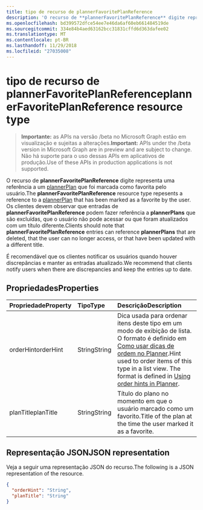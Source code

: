 ```yaml
---
title: tipo de recurso de plannerFavoritePlanReference
description: 'O recurso de **plannerFavoritePlanReference** digite representa uma referência a um plannerPlan que foi marcada como favorita pelo usuário. '
ms.openlocfilehash: bd399572dfce54ee7e46da6af60eb661484519de
ms.sourcegitcommit: 334e84b4aed63162bcc31831cffd6d363dafee02
ms.translationtype: MT
ms.contentlocale: pt-BR
ms.lasthandoff: 11/29/2018
ms.locfileid: "27035008"
---
```

# <a name="plannerfavoriteplanreference-resource-type"></a><span data-ttu-id="b441d-103">tipo de recurso de plannerFavoritePlanReference</span><span class="sxs-lookup"><span data-stu-id="b441d-103">plannerFavoritePlanReference resource type</span></span>

> <span data-ttu-id="b441d-104">**Importante:** as APIs na versão /beta no Microsoft Graph estão em visualização e sujeitas a alterações.</span><span class="sxs-lookup"><span data-stu-id="b441d-104">**Important:** APIs under the /beta version in Microsoft Graph are in preview and are subject to change.</span></span> <span data-ttu-id="b441d-105">Não há suporte para o uso dessas APIs em aplicativos de produção.</span><span class="sxs-lookup"><span data-stu-id="b441d-105">Use of these APIs in production applications is not supported.</span></span>

<span data-ttu-id="b441d-106">O recurso de **plannerFavoritePlanReference** digite representa uma referência a um [plannerPlan](plannerplan.md) que foi marcada como favorita pelo usuário.</span><span class="sxs-lookup"><span data-stu-id="b441d-106">The **plannerFavoritePlanReference** resource type repesents a reference to a [plannerPlan](plannerplan.md) that has been marked as a favorite by the user.</span></span> <span data-ttu-id="b441d-107">Os clientes devem observar que entradas de **plannerFavoritePlanReference** podem fazer referência a **plannerPlans** que são excluídas, que o usuário não pode acessar ou que foram atualizados com um título diferente.</span><span class="sxs-lookup"><span data-stu-id="b441d-107">Clients should note that **plannerFavoritePlanReference** entries can reference **plannerPlans** that are deleted, that the user can no longer access, or that have been updated with a different title.</span></span>

<span data-ttu-id="b441d-108">É recomendável que os clientes notificar os usuários quando houver discrepâncias e manter as entradas atualizado.</span><span class="sxs-lookup"><span data-stu-id="b441d-108">We recommend that clients notify users when there are discrepancies and keep the entries up to date.</span></span>


## <a name="properties"></a><span data-ttu-id="b441d-109">Propriedades</span><span class="sxs-lookup"><span data-stu-id="b441d-109">Properties</span></span>
| <span data-ttu-id="b441d-110">Propriedade</span><span class="sxs-lookup"><span data-stu-id="b441d-110">Property</span></span>     | <span data-ttu-id="b441d-111">Tipo</span><span class="sxs-lookup"><span data-stu-id="b441d-111">Type</span></span>   |<span data-ttu-id="b441d-112">Descrição</span><span class="sxs-lookup"><span data-stu-id="b441d-112">Description</span></span>|
|:---------------|:--------|:----------|
|<span data-ttu-id="b441d-113">orderHint</span><span class="sxs-lookup"><span data-stu-id="b441d-113">orderHint</span></span>|<span data-ttu-id="b441d-114">String</span><span class="sxs-lookup"><span data-stu-id="b441d-114">String</span></span>|<span data-ttu-id="b441d-p103">Dica usada para ordenar itens deste tipo em um modo de exibição de lista. O formato é definido em [Como usar dicas de ordem no Planner](planner-order-hint-format.md).</span><span class="sxs-lookup"><span data-stu-id="b441d-p103">Hint used to order items of this type in a list view. The format is defined in [Using order hints in Planner](planner-order-hint-format.md).</span></span>|
|<span data-ttu-id="b441d-117">planTitle</span><span class="sxs-lookup"><span data-stu-id="b441d-117">planTitle</span></span>|<span data-ttu-id="b441d-118">String</span><span class="sxs-lookup"><span data-stu-id="b441d-118">String</span></span>|<span data-ttu-id="b441d-119">Título do plano no momento em que o usuário marcado como um favorito.</span><span class="sxs-lookup"><span data-stu-id="b441d-119">Title of the plan at the time the user marked it as a favorite.</span></span>|


## <a name="json-representation"></a><span data-ttu-id="b441d-120">Representação JSON</span><span class="sxs-lookup"><span data-stu-id="b441d-120">JSON representation</span></span>

<span data-ttu-id="b441d-121">Veja a seguir uma representação JSON do recurso.</span><span class="sxs-lookup"><span data-stu-id="b441d-121">The following is a JSON representation of the resource.</span></span>

<!-- {
  "blockType": "resource",
  "optionalProperties": [

  ],
  "@odata.type": "microsoft.graph.plannerFavoritePlanReference"
}-->

```json
{
  "orderHint": "String",
  "planTitle": "String"
}

```

<!-- uuid: 8fcb5dbc-d5aa-4681-8e31-b001d5168d79
2015-10-25 14:57:30 UTC -->
<!-- {
  "type": "#page.annotation",
  "description": "plannerFavoritePlanReference resource",
  "keywords": "",
  "section": "documentation",
  "tocPath": ""
}-->
